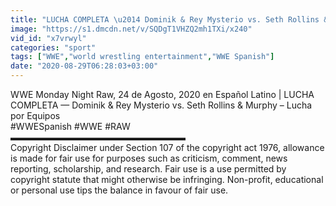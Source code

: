 ```yaml
---
title: "LUCHA COMPLETA \u2014 Dominik & Rey Mysterio vs. Seth Rollins & Murphy: WWE Raw Espa\u00f1ol Latino"
image: "https://s1.dmcdn.net/v/SQDgT1VHZQ2mh1TXi/x240"
vid_id: "x7vrwyl"
categories: "sport"
tags: ["WWE","world wrestling entertainment","WWE Spanish"]
date: "2020-08-29T06:28:03+03:00"
---
```

WWE Monday Night Raw, 24 de Agosto, 2020 en Español Latino | LUCHA COMPLETA — Dominik &amp; Rey Mysterio vs. Seth Rollins &amp; Murphy – Lucha por Equipos  <br>#WWESpanish #WWE #RAW  <br>▬▬▬▬▬▬▬▬▬▬▬▬▬▬▬▬▬▬▬▬  <br>Copyright Disclaimer under Section 107 of the copyright act 1976, allowance is made for fair use for purposes such as criticism, comment, news reporting, scholarship, and research. Fair use is a use permitted by copyright statute that might otherwise be infringing. Non-profit, educational or personal use tips the balance in favour of fair use.
